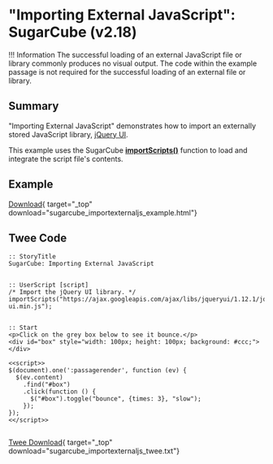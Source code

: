 # "Importing External JavaScript": SugarCube (v2.18)

!!! Information
    The successful loading of an external JavaScript file or library commonly produces no visual output. The code within the example passage is not required for the successful loading of an external file or library.

## Summary

"Importing External JavaScript" demonstrates how to import an externally stored JavaScript library, [jQuery UI](https://jqueryui.com/).

This example uses the SugarCube **[importScripts()](http://www.motoslave.net/sugarcube/2/docs/functions.html#importscripts)** function to load and integrate the script file's contents.

## Example

[Download](sugarcube_importexternaljs_example.html){ target="_top" download="sugarcube_importexternaljs_example.html"}

## Twee Code

```twee
:: StoryTitle
SugarCube: Importing External JavaScript


:: UserScript [script]
/* Import the jQuery UI library. */
importScripts("https://ajax.googleapis.com/ajax/libs/jqueryui/1.12.1/jquery-ui.min.js");


:: Start
<p>Click on the grey box below to see it bounce.</p>
<div id="box" style="width: 100px; height: 100px; background: #ccc;"></div>

<<script>>
$(document).one(':passagerender', function (ev) {
  $(ev.content)
    .find("#box")
    .click(function () {
      $("#box").toggle("bounce", {times: 3}, "slow");
    });
});
<</script>>


```

[Twee Download](sugarcube_importexternaljs_twee.txt){ target="_top" download="sugarcube_importexternaljs_twee.txt"}
